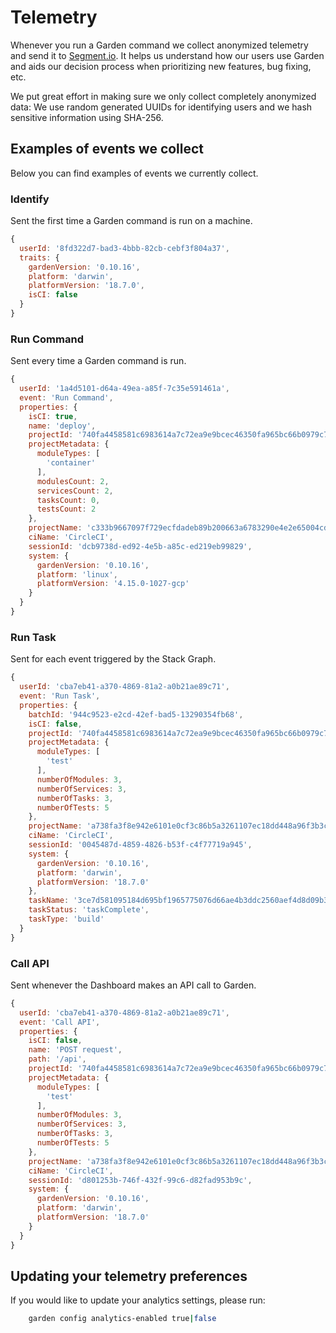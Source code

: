 # Telemetry

Whenever you run a Garden command we collect anonymized telemetry and send it to [Segment.io](https://segment.io).
It helps us understand how our users use Garden and aids our decision process when prioritizing new features, bug fixing, etc.

We put great effort in making sure we only collect completely anonymized data: We use random generated UUIDs for identifying users and we hash sensitive information using SHA-256.

## Examples of events we collect

Below you can find examples of events we currently collect.

### Identify

Sent the first time a Garden command is run on a machine.

```js
{
  userId: '8fd322d7-bad3-4bbb-82cb-cebf3f804a37',
  traits: {
    gardenVersion: '0.10.16',
    platform: 'darwin',
    platformVersion: '18.7.0',
    isCI: false
  }
}
```

### Run Command

Sent every time a Garden command is run.

```js
{
  userId: '1a4d5101-d64a-49ea-a85f-7c35e591461a',
  event: 'Run Command',
  properties: {
    isCI: true,
    name: 'deploy',
    projectId: '740fa4458581c6983614a7c72ea9e9bcec46350fa965bc66b0979c7a5b4dd951',
    projectMetadata: {
      moduleTypes: [
        'container'
      ],
      modulesCount: 2,
      servicesCount: 2,
      tasksCount: 0,
      testsCount: 2
    },
    projectName: 'c333b9667097f729ecfdadeb89b200663a6783290e4e2e65004cd74b4570a5c0',
    ciName: 'CircleCI',
    sessionId: 'dcb9738d-ed92-4e5b-a85c-ed219eb99829',
    system: {
      gardenVersion: '0.10.16',
      platform: 'linux',
      platformVersion: '4.15.0-1027-gcp'
    }
  }
}
```

### Run Task

Sent for each event triggered by the Stack Graph.

```js
{
  userId: 'cba7eb41-a370-4869-81a2-a0b21ae89c71',
  event: 'Run Task',
  properties: {
    batchId: '944c9523-e2cd-42ef-bad5-13290354fb68',
    isCI: false,
    projectId: '740fa4458581c6983614a7c72ea9e9bcec46350fa965bc66b0979c7a5b4dd951',
    projectMetadata: {
      moduleTypes: [
        'test'
      ],
      numberOfModules: 3,
      numberOfServices: 3,
      numberOfTasks: 3,
      numberOfTests: 5
    },
    projectName: 'a738fa3f8e942e6101e0cf3c86b5a3261107ec18dd448a96f3b3ce96b9ff7a10',
    ciName: 'CircleCI',
    sessionId: '0045487d-4859-4826-b53f-c4f77719a945',
    system: {
      gardenVersion: '0.10.16',
      platform: 'darwin',
      platformVersion: '18.7.0'
    },
    taskName: '3ce7d581095184d695bf1965775076d66ae4b3ddc2560aef4d8d09b338a001ed',
    taskStatus: 'taskComplete',
    taskType: 'build'
  }
}
```

### Call API

Sent whenever the Dashboard makes an API call to Garden.

```js
{
  userId: 'cba7eb41-a370-4869-81a2-a0b21ae89c71',
  event: 'Call API',
  properties: {
    isCI: false,
    name: 'POST request',
    path: '/api',
    projectId: '740fa4458581c6983614a7c72ea9e9bcec46350fa965bc66b0979c7a5b4dd951',
    projectMetadata: {
      moduleTypes: [
        'test'
      ],
      numberOfModules: 3,
      numberOfServices: 3,
      numberOfTasks: 3,
      numberOfTests: 5
    },
    projectName: 'a738fa3f8e942e6101e0cf3c86b5a3261107ec18dd448a96f3b3ce96b9ff7a10',
    ciName: 'CircleCI',
    sessionId: 'd801253b-746f-432f-99c6-d82fad953b9c',
    system: {
      gardenVersion: '0.10.16',
      platform: 'darwin',
      platformVersion: '18.7.0'
    }
  }
}
```

## Updating your telemetry preferences

If you would like to update your analytics settings, please run:

```sh
    garden config analytics-enabled true|false
```
